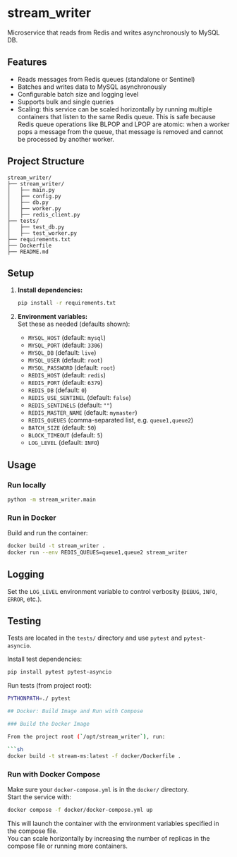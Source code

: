 # stream_writer

Microservice that reads from Redis and writes asynchronously to MySQL DB.

## Features

- Reads messages from Redis queues (standalone or Sentinel)
- Batches and writes data to MySQL asynchronously
- Configurable batch size and logging level
- Supports bulk and single queries
- Scaling: this service can be scaled horizontally by running multiple containers that listen to the same Redis queue. This is safe because Redis queue operations like BLPOP and LPOP are atomic: when a worker pops a message from the queue, that message is removed and cannot be processed by another worker.


## Project Structure

```
stream_writer/
├── stream_writer/
│   ├── main.py
│   ├── config.py
│   ├── db.py
│   ├── worker.py
│   ├── redis_client.py
├── tests/
│   ├── test_db.py
│   ├── test_worker.py
├── requirements.txt
├── Dockerfile
├── README.md
```

## Setup

1. **Install dependencies:**
   ```sh
   pip install -r requirements.txt
   ```

2. **Environment variables:**  
   Set these as needed (defaults shown):
   - `MYSQL_HOST` (default: `mysql`)
   - `MYSQL_PORT` (default: `3306`)
   - `MYSQL_DB` (default: `live`)
   - `MYSQL_USER` (default: `root`)
   - `MYSQL_PASSWORD` (default: `root`)
   - `REDIS_HOST` (default: `redis`)
   - `REDIS_PORT` (default: `6379`)
   - `REDIS_DB` (default: `0`)
   - `REDIS_USE_SENTINEL` (default: `false`)
   - `REDIS_SENTINELS` (default: `""`)
   - `REDIS_MASTER_NAME` (default: `mymaster`)
   - `REDIS_QUEUES` (comma-separated list, e.g. `queue1,queue2`)
   - `BATCH_SIZE` (default: `50`)
   - `BLOCK_TIMEOUT` (default: `5`)
   - `LOG_LEVEL` (default: `INFO`)

## Usage

### Run locally

```sh
python -m stream_writer.main
```

### Run in Docker

Build and run the container:

```sh
docker build -t stream_writer .
docker run --env REDIS_QUEUES=queue1,queue2 stream_writer
```

## Logging

Set the `LOG_LEVEL` environment variable to control verbosity (`DEBUG`, `INFO`, `ERROR`, etc.).

## Testing

Tests are located in the `tests/` directory and use `pytest` and `pytest-asyncio`.

Install test dependencies:

```sh
pip install pytest pytest-asyncio
```

Run tests (from project root):

```sh
PYTHONPATH=./ pytest

## Docker: Build Image and Run with Compose

### Build the Docker Image

From the project root (`/opt/stream_writer`), run:

```sh
docker build -t stream-ms:latest -f docker/Dockerfile .
```

### Run with Docker Compose

Make sure your `docker-compose.yml` is in the `docker/` directory.  
Start the service with:

```sh
docker compose -f docker/docker-compose.yml up
```

This will launch the container with the environment variables specified in the compose file.  
You can scale horizontally by increasing the number of replicas in the compose file or running more containers.